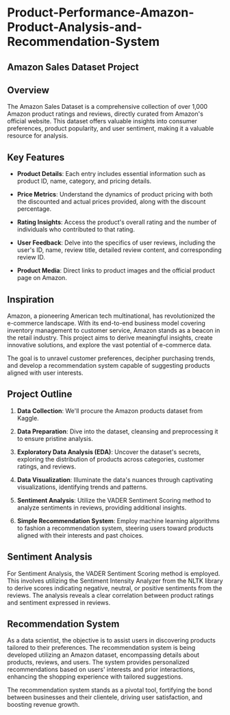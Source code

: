 # Product-Performance-Amazon-Product-Analysis-and-Recommendation-System
## Amazon Sales Dataset Project

## Overview

The Amazon Sales Dataset is a comprehensive collection of over 1,000 Amazon product ratings and reviews, directly curated from Amazon's official website. This dataset offers valuable insights into consumer preferences, product popularity, and user sentiment, making it a valuable resource for analysis.

## Key Features

- **Product Details**: Each entry includes essential information such as product ID, name, category, and pricing details.

- **Price Metrics**: Understand the dynamics of product pricing with both the discounted and actual prices provided, along with the discount percentage.

- **Rating Insights**: Access the product's overall rating and the number of individuals who contributed to that rating.

- **User Feedback**: Delve into the specifics of user reviews, including the user's ID, name, review title, detailed review content, and corresponding review ID.

- **Product Media**: Direct links to product images and the official product page on Amazon.

## Inspiration

Amazon, a pioneering American tech multinational, has revolutionized the e-commerce landscape. With its end-to-end business model covering inventory management to customer service, Amazon stands as a beacon in the retail industry. This project aims to derive meaningful insights, create innovative solutions, and explore the vast potential of e-commerce data.

The goal is to unravel customer preferences, decipher purchasing trends, and develop a recommendation system capable of suggesting products aligned with user interests.

## Project Outline

1. **Data Collection**: We'll procure the Amazon products dataset from Kaggle.

2. **Data Preparation**: Dive into the dataset, cleansing and preprocessing it to ensure pristine analysis.

3. **Exploratory Data Analysis (EDA)**: Uncover the dataset's secrets, exploring the distribution of products across categories, customer ratings, and reviews.

4. **Data Visualization**: Illuminate the data's nuances through captivating visualizations, identifying trends and patterns.

5. **Sentiment Analysis**: Utilize the VADER Sentiment Scoring method to analyze sentiments in reviews, providing additional insights.

6. **Simple Recommendation System**: Employ machine learning algorithms to fashion a recommendation system, steering users toward products aligned with their interests and past choices.

## Sentiment Analysis

For Sentiment Analysis, the VADER Sentiment Scoring method is employed. This involves utilizing the Sentiment Intensity Analyzer from the NLTK library to derive scores indicating negative, neutral, or positive sentiments from the reviews. The analysis reveals a clear correlation between product ratings and sentiment expressed in reviews.

## Recommendation System

As a data scientist, the objective is to assist users in discovering products tailored to their preferences. The recommendation system is being developed utilizing an Amazon dataset, encompassing details about products, reviews, and users. The system provides personalized recommendations based on users' interests and prior interactions, enhancing the shopping experience with tailored suggestions.

The recommendation system stands as a pivotal tool, fortifying the bond between businesses and their clientele, driving user satisfaction, and boosting revenue growth.
